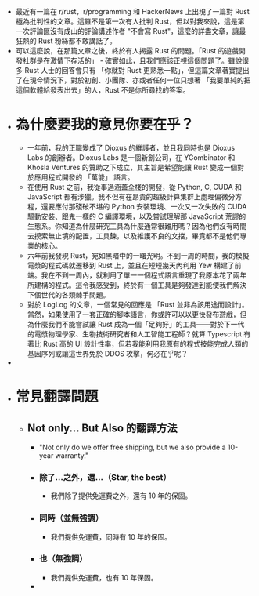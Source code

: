 - 最近有一篇在 r/rust，r/programming 和 HackerNews 上出現了一篇對 Rust 極為批判性的文章。這雖不是第一次有人批判 Rust，但以對我來說，這是第一次評論區沒有成山的評論講述作者 "不會寫 Rust"，這麼的詳盡文章，讓最狂熱的 Rust 粉絲都不敢講話了。
- 可以這麼說，在那篇文章之後，終於有人揭露 Rust 的問題。「Rust 的遊戲開發社群是在激情下存活的」 - 確實如此，且我們應該正視這個問題了。雖說很多 Rust 人士的回答會只有 「你就對 Rust 更熟悉一點」，但這篇文章著實提出了在現今情況下，對於初創、小團隊、亦或者任何一位只想著 「我要單純的把這個軟體給發表出去」的人，Rust 不是你所尋找的答案。
- # 為什麼要我的意見你要在乎？
	- 一年前，我的正職變成了 Dioxus 的維護者，並且我同時也是 Dioxus Labs 的創辦者。Dioxus Labs 是一個新創公司，在 YCombinator 和 Khosla Ventures 的贊助之下成立，其主旨是希望能讓 Rust 變成一個對於應用程式開發的 「萬能」 語言。
	- 在使用 Rust 之前，我從事過涵蓋全棧的開發，從 Python, C, CUDA 和 JavaScript 都有涉獵。我不但有在昂貴的超級計算集群上處理偏微分方程，還要應付那殘破不堪的 Python 安裝環境、一次又一次失敗的 CUDA 驅動安裝、跟鬼一樣的 C 編譯環境，以及嘗試理解那 JavaScript 荒謬的生態系。你知道為什麼研究工具為什麼通常很難用嗎？因為他們沒有時間去摸索無止境的配置，工具鍊，以及維護不良的文擋，畢竟都不是他們專業的核心。
	- 六年前我發現 Rust，宛如黑暗中的一曙光明。不到一周的時間，我的模擬電漿的程式碼就遷移到 Rust 上，並且在短短幾天內利用 Yew 構建了前端。我在不到一周內，就利用了單一一個程式語言重現了我原本花了兩年所建構的程式。這令我感受到，終於有一個工具是夠發達到能使我們解決下個世代的各類棘手問題。
	- 對於 LogLog 的文章，一個常見的回應是 「Rust 並非為該用途而設計」。當然，如果使用了一套正確的腳本語言，你或許可以以更快發布遊戲，但為什麼我們不能嘗試讓 Rust 成為一個「足夠好」的工具——對於下一代的電漿物理學家、生物技術研究者和人工智能工程師？就算 Typescript 有著比 Rust 高的 UI 設計性率，但若我能利用我原有的程式技能完成人類的基因序列或讓這世界免於 DDOS 攻擊，何必在乎呢？
-
- # 常見翻譯問題
	- ## Not only... But Also 的翻譯方法
		- "Not only do we offer free shipping, but we also provide a 10-year warranty."
		- ### 除了...之外，還...（Star, the best）
			- 我們除了提供免運費之外，還有 10 年的保固。
		- ### 同時（並無強調）
			- 我們提供免運費，同時有 10 年的保固。
		- ### 也（無強調）
			- 我們提供免運費，也有 10 年保固。
		-